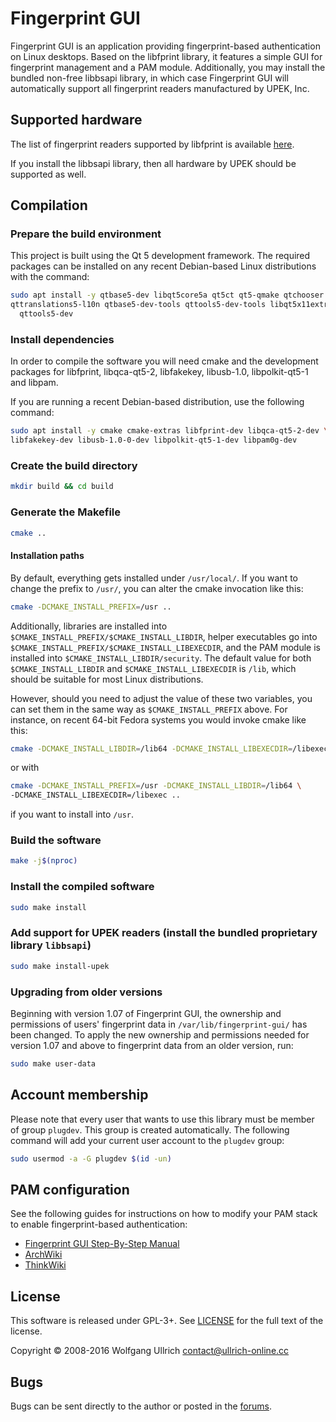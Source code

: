 # Fingerprint GUI

Fingerprint GUI is an application providing fingerprint-based authentication on
Linux desktops. Based on the libfprint library, it features a simple GUI for
fingerprint management and a PAM module. Additionally, you may install the
bundled non-free libbsapi library, in which case Fingerprint GUI will
automatically support all fingerprint readers manufactured by UPEK, Inc.

## Supported hardware

The list of fingerprint readers supported by libfprint is available [here](https://fprint.freedesktop.org/supported-devices.html).

If you install the libbsapi library, then all hardware by UPEK should be
supported as well.

## Compilation

### Prepare the build environment

This project is built using the Qt 5 development framework. The required
packages can be installed on any recent Debian-based Linux distributions with
the command:

```bash
sudo apt install -y qtbase5-dev libqt5core5a qt5ct qt5-qmake qtchooser \
qttranslations5-l10n qtbase5-dev-tools qttools5-dev-tools libqt5x11extras5-dev \
  qttools5-dev
```

### Install dependencies

In order to compile the software you will need cmake and the development
packages for libfprint, libqca-qt5-2, libfakekey, libusb-1.0, libpolkit-qt5-1
and libpam.

If you are running a recent Debian-based distribution, use the
following command:

```bash
sudo apt install -y cmake cmake-extras libfprint-dev libqca-qt5-2-dev \
libfakekey-dev libusb-1.0-0-dev libpolkit-qt5-1-dev libpam0g-dev
```

### Create the build directory

```bash
mkdir build && cd build
```

### Generate the Makefile

```bash
cmake ..
```

#### Installation paths

By default, everything gets installed under `/usr/local/`. If you want to
change the prefix to `/usr/`, you can alter the cmake invocation like this:

```bash
cmake -DCMAKE_INSTALL_PREFIX=/usr ..
```

Additionally, libraries are installed into
`$CMAKE_INSTALL_PREFIX/$CMAKE_INSTALL_LIBDIR`, helper executables go into
`$CMAKE_INSTALL_PREFIX/$CMAKE_INSTALL_LIBEXECDIR`, and the PAM module is
installed into `$CMAKE_INSTALL_LIBDIR/security`. The default value for both
`$CMAKE_INSTALL_LIBDIR` and `$CMAKE_INSTALL_LIBEXECDIR` is `/lib`, which should
be suitable for most Linux distributions.

However, should you need to adjust the value of these two variables, you can
set them in the same way as `$CMAKE_INSTALL_PREFIX` above. For instance, on
recent 64-bit Fedora systems you would invoke cmake like this:

```bash
cmake -DCMAKE_INSTALL_LIBDIR=/lib64 -DCMAKE_INSTALL_LIBEXECDIR=/libexec ..
```

or with

```bash
cmake -DCMAKE_INSTALL_PREFIX=/usr -DCMAKE_INSTALL_LIBDIR=/lib64 \
-DCMAKE_INSTALL_LIBEXECDIR=/libexec ..
```

if you want to install into `/usr`.

### Build the software

```bash
make -j$(nproc)
```

### Install the compiled software

```bash
sudo make install
```

### Add support for UPEK readers (install the bundled proprietary library `libbsapi`)

```bash
sudo make install-upek
```

### Upgrading from older versions

Beginning with version 1.07 of Fingerprint GUI, the ownership and
permissions of users' fingerprint data in `/var/lib/fingerprint-gui/` has been
changed. To apply the new ownership and permissions needed for version 1.07 and
above to fingerprint data from an older version, run:

```bash
sudo make user-data
```

## Account membership

Please note that every user that wants to use this library must be member of
group `plugdev`. This group is created automatically. The following command
will add your current user account to the `plugdev` group:

```bash
sudo usermod -a -G plugdev $(id -un)
```

## PAM configuration

See the following guides for instructions on how to modify your PAM stack to
enable fingerprint-based authentication:

* [Fingerprint GUI Step-By-Step Manual](http://www.ullrich-online.cc/fingerprint/doc/Step-by-step-manual.html#idp34500608)
* [ArchWiki](https://wiki.archlinux.org/index.php/Fingerprint_GUI)
* [ThinkWiki](http://www.thinkwiki.org/wiki/How_to_enable_the_integrated_fingerprint_reader)

## License

This software is released under GPL-3+. See [LICENSE](LICENSE) for the full
text of the license.

Copyright © 2008-2016 Wolfgang Ullrich <contact@ullrich-online.cc>

## Bugs

Bugs can be sent directly to the author or posted in the [forums](http://home.ullrich-online.cc/fingerprint/Forum/).
